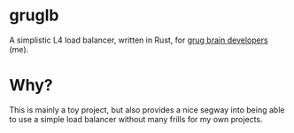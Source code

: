 # gruglb

A simplistic L4 load balancer, written in Rust, for [grug brain developers](https://grugbrain.dev/) (me).

# Why?

This is mainly a toy project, but also provides a nice segway into being able to use a simple load balancer without many frills for my own projects.
